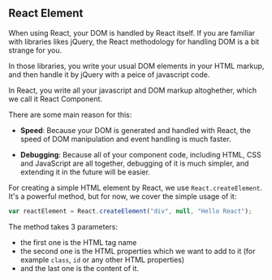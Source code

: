 ## React Element

When using React, your DOM is handled by React itself. If you are familiar with libraries likes jQuery, the React methodology for handling DOM is a bit strange for you.  

In those libraries, you write your usual DOM elements in your HTML markup, and then handle it by jQuery with a peice of javascript code.

In React, you write all your javascript and DOM markup altoghether, which we call it React Component.

There are some main reason for this:

- **Speed**: Because your DOM is generated and handled with React, the speed of DOM manipulation and event handling is much faster.

- **Debugging**: Because all of your component code, including HTML, CSS and JavaScript are all together, debugging of it is much simpler, and extending it in the future will be easier.

For creating a simple HTML element by React, we use `React.createElement`. It's a powerful method, but for now, we cover the simple usage of it:

```js
var reactElement = React.createElement("div", null, "Hello React");
```

The method takes 3 parameters:

- the first one is the HTML tag name
- the second one is the HTML properties which we want to add to it (for example `class`, `id` or any other HTML properties)
- and the last one is the content of it.